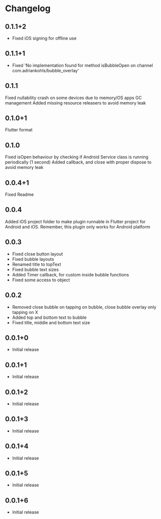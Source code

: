 # Changelog

## 0.1.1+2

* Fixed iOS signing for offline use

## 0.1.1+1

* Fixed 'No implementation found for method isBubbleOpen on channel com.adriankohls/bubble_overlay'

## 0.1.1

Fixed nullability crash on some devices due to memory/OS apps GC management
Added missing resource releasers to avoid memory leak

## 0.1.0+1

Flutter format

## 0.1.0

Fixed isOpen behaviour by checking if Android Service class is running periodically (1 second)
Added callback, and close with proper dispose to avoid memory leak

## 0.0.4+1

Fixed Readme

## 0.0.4

Added iOS project folder to make plugin runnable in Flutter project for Android and iOS. Remember, this plugin only works for Android platform

## 0.0.3

* Fixed close button layout
* Fixed bubble layouts
* Renamed title to topText
* Fixed bubble text sizes
* Added Timer callback, for custom inside bubble functions
* Fixed some access to object

## 0.0.2

* Removed close bubble on tapping on bubble, close bubble overlay only tapping on X
* Added top and bottom text to bubble
* Fixed title, middle and bottom text size

## 0.0.1+0

* Initial release

## 0.0.1+1

* Initial release

## 0.0.1+2

* Initial release

## 0.0.1+3

* Initial release

## 0.0.1+4

* Initial release

## 0.0.1+5

* Initial release

## 0.0.1+6

* Initial release
